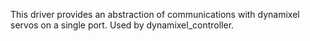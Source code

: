 This driver provides an abstraction of communications with dynamixel servos on a single port. Used by dynamixel_controller.